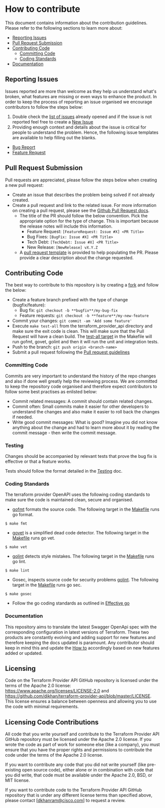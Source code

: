 # How to contribute

This document contains information about the contribution guidelines. Please refer to the following sections to learn more
about:

  * [Reporting Issues](#reporting-issues)
  * [Pull Request Submission](#pull-request-submission)
  * [Contributing Code](#contributing-code)
    * [Committing Code](#committing-code)
    * [Coding Standards](#coding-standards)
  * [Documentation](#documentation)
  
## Reporting Issues

Issues reported are more than welcome as they help us understand what's broken, what features are missing or even ways to
enhance the product. In order to keep the process of reporting an issue organised we encourage contributors to follow the steps below:

1. Double check the [list of issues](https://github.com/dikhan/terraform-provider-api/issues) already opened and
if the issue is not reported feel free to create a [New Issue](https://github.com/dikhan/terraform-provider-openapi/issues)
2. Providing enough context and details about the issue is critical for people to understand the problem. Hence, the following
issue templates are available to help filling out the blanks. 
  - [Bug Report](https://github.com/dikhan/terraform-provider-openapi/issues/new?template=bug_report.md)
  - [Feature Request](https://github.com/dikhan/terraform-provider-openapi/issues/new?template=feature_request.md)    

## Pull Request Submission

Pull requests are appreciated, please follow the steps below when creating a new pull request:

- Create an issue that describes the problem being solved if not already created.
- Create a pull request and link to the related issue. For more information on creating a pull request, please see the [Github Pull Request docs](https://help.github.com/articles/creating-a-pull-request/).
  - The title of the PR should follow the below convention. Pick the appropriate option for the type of change. This 
  is important because the release notes will include this information.
    - Feature Request: `[FeatureRequest: Issue #X] <PR Title>`
    - Bug Fixes: `[BugFix: Issue #X] <PR Title>`
    - Tech Debt: `[TechDebt: Issue #X] <PR Title>` 
    - New Release: `[NewRelease] vX.Y.Z`
  - A [pull request template](PULL_REQUEST_TEMPLATE.md) is provided to help populating the PR. Please provide a clear 
description about the change requested.

## Contributing Code 

The best way to contribute to this repository is by creating a [fork](https://help.github.com/articles/fork-a-repo/)
and follow the below: 

- Create a feature branch prefixed with the type of change (bugfix/feature):
    - Bug fix: `git checkout -b **bugfix**/my-bug-fix`
    - Feature requests: `git checkout -b **feature**/my-new-feature`
- Commit your changes: `git commit -am 'Add some feature'`
- Execute ```make test-all``` from the terraform_provider_api directory and make sure the exit code is clean. This will
make sure that the Pull Request will have a clean build. The [test-all target](https://github.com/dikhan/terraform-provider-openapi/blob/master/Makefile)
in the Makefile will run gofmt, govet, golint and then it will run the unit and integration tests.
- Push to the branch: `git push origin <branch-name>`
- Submit a pull request following the [Pull request guidelines](#pull-request-submissio)

### Committing Code

Commits are very important to understand the history of the repo changes and also if done well greatly help the reviewing 
process. We are committed to keep the repository code organised and therefore expect contributors to follow some
best practises as enlisted below:

- Commit related messages: A commit should contain related changes.
- Commit often: Small commits make it easier for other developers to understand the changes and also make it easier to
roll back the changes if needed.
- Write good commit messages: What is good? Imagine you did not know anything about the change and had to learn more about 
it by reading the commit message - then write the commit message.

### Testing
Changes should be accompanied by relevant tests that prove the bug fix is effective or that a feature works.

Tests should follow the format detailed in the [Testing](TESTING.md) doc.

### Coding Standards

The terraform provider OpenAPI uses the following coding standards to make sure the code is maintained clean, secure and organised.

- [gofmt](https://golang.org/cmd/gofmt/) formats the source code. The following target in the [Makefile](https://github.com/dikhan/terraform-provider-openapi/blob/master/Makefile) runs go format.
```
$ make fmt
```
- [govet](https://golang.org/cmd/vet/) is a simplified dead code detector. The following target in the [Makefile](https://github.com/dikhan/terraform-provider-openapi/blob/master/Makefile) runs go vet.
```
$ make vet
```
- [golint](https://github.com/golang/lint) detects style mistakes. The following target in the [Makefile](https://github.com/dikhan/terraform-provider-openapi/blob/master/Makefile) runs go lint.
 ```
 $ make lint
 ```

- Gosec, inspects source code for security problems [golint](https://github.com/securego/gosec). The following target in the [Makefile](https://github.com/dikhan/terraform-provider-openapi/blob/master/Makefile) runs go sec.
 ```
 $ make gosec
 ```

- Follow the go coding standards as outlined in [Effective go](https://golang.org/doc/effective_go.html)

### Documentation

This repository aims to translate the latest Swagger OpenApi spec with the corresponding configuration in latest
versions of Terraform. These two products are constantly evolving and adding support for new features and therefore
keeping the docs updated is paramount. Any contributor should keep in mind this and update the [How to](../docs/how_to.md) 
accordingly based on new features added or updated.

## Licensing

Code on the Terraform Provider API GitHub repository is licensed under the terms of the Apache 2.0 license: https://www.apache.org/licenses/LICENSE-2.0 and https://github.com/dikhan/terraform-provider-api/blob/master/LICENSE. This license ensures a balance between openness and allowing you to use the code with minimal requirements.

## Licensing Code Contributions

All code that you write yourself and contribute to the Terraform Provider API GitHub repository must be licensed under the Apache 2.0 license. If you wrote the code as part of work for someone else (like a company), you must ensure that you have the proper rights and permissions to contribute the code under the terms of the Apache 2.0 license.

If you want to contribute any code that you did not write yourself (like pre-existing open source code), either alone or in combination with code that you did write, that code must be available under the Apache 2.0, BSD, or MIT license.

If you want to contribute code to the Terraform Provider API GitHub repository that is under any different license terms than specified above, please contact [dkhanram@cisco.com] to request a review.
